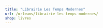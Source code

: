 ```yaml
---
title: "Librairie Les Temps Modernes"
url: /orleans/librairie-les-temps-modernes/
shop: livres
---
```

